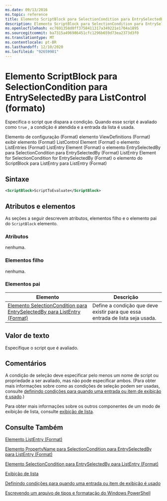 ```yaml
---
ms.date: 09/13/2016
ms.topic: reference
title: Elemento ScriptBlock para SelectionCondition para EntrySelectedBy para ListControl (formato)
description: Elemento ScriptBlock para SelectionCondition para EntrySelectedBy para ListControl (formato)
ms.openlocfilehash: ec7691358d0ff3758411317a349221e1704a1895
ms.sourcegitcommit: ba7315a496986451cfc1296b659d73ea2373d3f0
ms.translationtype: MT
ms.contentlocale: pt-BR
ms.lasthandoff: 12/10/2020
ms.locfileid: "92659901"
---
```

# <a name="scriptblock-element-for-selectioncondition-for-entryselectedby-for-listcontrol-format"></a>Elemento ScriptBlock para SelectionCondition para EntrySelectedBy para ListControl (formato)

Especifica o script que dispara a condição. Quando esse script é avaliado como `true` , a condição é atendida e a entrada da lista é usada.

Elemento de configuração (Format) elemento ViewDefinitions (Format) exibir elemento (Format) ListControl Element (Format) o elemento ListEntries (Format) ListEntry Element (Format) o elemento EntrySelectedBy para SelectionCondition para EntrySelectedBy (Format) ListEntry Element for SelectionCondition for EntrySelectedBy (Format) o elemento do ScriptBlock para ListEntry para ListEntry (Format)

## <a name="syntax"></a>Sintaxe

```xml
<ScriptBlock>ScriptToEvaluate</ScriptBlock>
```

## <a name="attributes-and-elements"></a>Atributos e elementos

As seções a seguir descrevem atributos, elementos filho e o elemento pai do `ScriptBlock` elemento.

### <a name="attributes"></a>Atributos

nenhuma.

### <a name="child-elements"></a>Elementos filho

nenhuma.

### <a name="parent-elements"></a>Elementos pai

|Elemento|Descrição|
|-------------|-----------------|
|[Elemento SelectionCondition para EntrySelectedBy para ListEntry (Format)](./selectioncondition-element-for-entryselectedby-for-listcontrol-format.md)|Define a condição que deve existir para que essa entrada de lista seja usada.|

## <a name="text-value"></a>Valor de texto

Especifique o script que é avaliado.

## <a name="remarks"></a>Comentários

A condição de seleção deve especificar pelo menos um nome de script ou propriedade a ser avaliado, mas não pode especificar ambos. (Para obter mais informações sobre como as condições de seleção podem ser usadas, consulte [definindo condições para quando uma entrada ou item de exibição é usado](./defining-conditions-for-displaying-data.md).)

Para obter mais informações sobre os outros componentes de um modo de exibição de lista, consulte [exibição de lista](./creating-a-list-view.md).

## <a name="see-also"></a>Consulte Também

[Elemento ListEntry (Format)](./listentry-element-for-listcontrol-format.md)

[Elemento PropertyName para SelectionCondition para EntrySelectedBy para ListEntry (Format)](./propertyname-element-for-selectioncondition-for-entryselectedby-for-listcontrol-format.md)

[Elemento SelectionCondition para EntrySelectedBy para ListEntry (Format)](./selectioncondition-element-for-entryselectedby-for-listcontrol-format.md)

[Exibição de lista](./creating-a-list-view.md)

[Definindo condições para quando uma entrada ou item de exibição é usado](./defining-conditions-for-displaying-data.md)

[Escrevendo um arquivo de tipos e formatação do Windows PowerShell](./writing-a-powershell-formatting-file.md)
